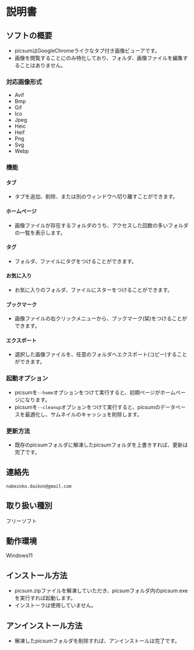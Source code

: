 # 説明書
## ソフトの概要
* picsumはGoogleChromeライクなタブ付き画像ビューアです。
* 画像を閲覧することにのみ特化しており、フォルダ、画像ファイルを編集することはありません。

### 対応画像形式
* Avif
* Bmp
* Gif
* Ico
* Jpeg
* Heic
* Heif
* Png
* Svg
* Webp

### 機能
#### タブ
* タブを追加、削除、または別のウィンドウへ切り離すことができます。
#### ホームページ
* 画像ファイルが存在するフォルダのうち、アクセスした回数の多いフォルダの一覧を表示します。
#### タグ
* フォルダ、ファイルにタグをつけることができます。
#### お気に入り
* お気に入りのフォルダ、ファイルにスターをつけることができます。
#### ブックマーク
* 画像ファイルの右クリックメニューから、ブックマーク(栞)をつけることができます。
#### エクスポート
* 選択した画像ファイルを、任意のフォルダへエクスポート(コピー)することができます。

### 起動オプション
* picsumを`--home`オプションをつけて実行すると、初期ページがホームページになります。
* picsumを`--cleanup`オプションをつけて実行すると、picsumのデータベースを最適化し、サムネイルのキャッシュを削除します。

### 更新方法
* 既存のpicsumフォルダに解凍したpicsumフォルダを上書きすれば、更新は完了です。

## 連絡先
`nabezoko.daikon@gmail.com`

## 取り扱い種別
フリーソフト

## 動作環境
Windows11

## インストール方法
* picsum.zipファイルを解凍していただき、picsumフォルダ内のpicsum.exeを実行すれば起動します。
* インストーラは使用していません。

## アンインストール方法
* 解凍したpicsumフォルダを削除すれば、アンインストールは完了です。
